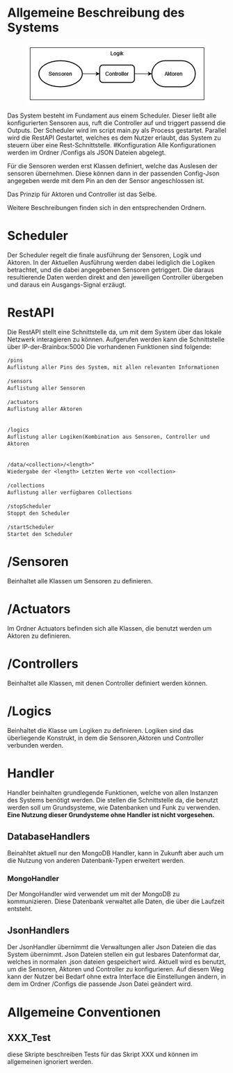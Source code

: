 # Allgemeine Beschreibung des Systems

<p align="center">
  <img src="misc/BaseAufbau.jpg" alt="Sublime's custom image"/>
</p>


Das System besteht im Fundament aus einem Scheduler. Dieser ließt alle konfigurierten Sensoren aus, ruft die Controller auf und triggert passend die Outputs. Der Scheduler wird im script main.py als Process gestartet. Parallel wird die RestAPI Gestartet, welches es dem Nutzer erlaubt, das System zu steuern über eine Rest-Schnittstelle.
#Konfiguration
Alle Konfigurationen werden im Ordner /Configs als JSON Dateien abgelegt.

Für die Sensoren werden erst Klassen definiert, welche das Auslesen der sensoren übernehmen. Diese können dann in der passenden Config-Json angegeben werde mit dem Pin an den der Sensor angeschlossen ist.

Das Prinzip für Aktoren und Controller ist das Selbe.

Weitere Beschreibungen finden sich in den entsprechenden Ordnern.


# Scheduler

Der Scheduler regelt die finale ausführung der Sensoren, Logik und Aktoren. In der Aktuellen Ausführung werden dabei lediglich die Logiken betrachtet, und die dabei angegebenen Sensoren getriggert.
Die daraus resultierende Daten werden direkt and den jeweiligen Controller übergeben und daraus ein Ausgangs-Signal erzäugt.

# RestAPI

Die RestAPI stellt eine Schnittstelle da, um mit dem System über das lokale Netzwerk interagieren zu können. Aufgerufen werden kann die Schnittstelle über IP-der-Brainbox:5000 Die vorhandenen Funktionen sind folgende:

    /pins
    Auflistung aller Pins des System, mit allen relevanten Informationen

    /sensors
    Auflistung aller Sensoren

    /actuators
    Auflistung aller Aktoren


    /logics
    Auflistung aller Logiken(Kombination aus Sensoren, Controller und Aktoren


    /data/<collection>/<length>"
    Wiedergabe der <length> Letzten Werte von <collection>

    /collections
    Auflistung aller verfügbaren Collections

    /stopScheduler
    Stoppt den Scheduler

    /startScheduler
    Startet den Scheduler       


# /Sensoren
Beinhaltet alle Klassen um Sensoren zu definieren.

# /Actuators
Im Ordner Actuators befinden sich alle Klassen, die benutzt werden um Aktoren zu definieren.

# /Controllers
Beinhaltet alle Klassen, mit denen Controller definiert werden können.

# /Logics
Beinhaltet die Klasse um Logiken zu definieren. Logiken sind das überliegende Konstrukt, in dem  die Sensoren,Aktoren und Controller verbunden werden.

# Handler
Handler beinhalten grundlegende Funktionen, welche von allen Instanzen des Systems benötigt werden. Die stellen die Schnittstelle da, die benutzt werden soll um Grundsysteme, wie Datenbanken und Funk zu verwenden. **Eine Nutzung dieser Grundysteme ohne Handler ist nicht vorgesehen.**

## DatabaseHandlers

Beinahltet aktuell nur den MongoDB Handler, kann in Zukunft aber auch um die Nutzung von anderen Datenbank-Typen erweitert werden.

### MongoHandler

Der MongoHandler wird verwendet um mit der MongoDB zu kommunizieren. Diese Datenbank verwaltet alle Daten, die über die Laufzeit entsteht.

## JsonHandlers

Der JsonHandler übernimmt die Verwaltungen aller Json Dateien die das System übernimmt. Json Dateien stellen ein gut lesbares Datenformat dar, welches in normalen .json dateien gespeichert wird. Aktuell wird es benutzt, um die Sensoren, Aktoren und Controller zu konfigurieren. Auf diesem Weg kann der Nutzer bei Bedarf ohne extra Interface die Einstellungen ändern, in dem im Ordner /Configs die passende Json Datei geändert wird.

# Allgemeine Conventionen

## XXX_Test

diese Skripte beschreiben Tests für das Skript XXX und können im allgemeinen ignoriert werden.